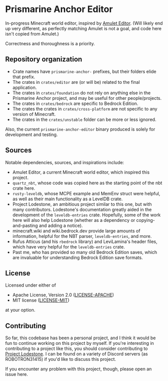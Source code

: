 # Prismarine Anchor Editor
In-progress Minecraft world editor, inspired by [Amulet Editor](https://www.amuletmc.com/).
(Will likely end up very different, as perfectly matching Amulet is not a goal, and code here isn't
copied from Amulet.)

Correctness and thoroughness is a priority.

## Repository organization

* Crate names have `prismarine-anchor-` prefixes, but their folders elide that prefix.
* The crates in `crates/editor` are (or will be) related to the final application.
* The crates in `crates/foundation` do not rely on anything else in the Prismarine Anchor project,
  and may be useful for other people/projects.
* The crates in `crates/bedrock` are specific to Bedrock Edition.
* The crates the crates in `crates/cross-platform` are not specific to any version of Minecraft.
* The crates in the `crates/unstable` folder can be more or less ignored.

Also, the current `prismarine-anchor-editor` binary produced is solely for development
and testing.

## Sources

Notable dependencies, sources, and inspirations include:
* Amulet Editor, a current Minecraft world editor, which inspired this project.
* `quartz_nbt`, whose code was copied here as the starting point of the nbt crate here.
* `rusty-leveldb`, whose MCPE example and MemEnv struct were helpful, as well as their
  main functionality as a LevelDB crate.
* Project Lodestone, an ambitious project similar to this one, but with many contributors.
  Lodestone's documentation greatly aided in the development of the `leveldb-entries` crate.
  Hopefully, some of the work here will also help Lodestone (whether as a dependency or
  copying-and-pasting and adding a notice).
* minecraft.wiki and wiki.bedrock.dev provide large amounts of information, helpful for the NBT
  parser, `leveldb-entries`, and more.
* Rufus Atticus (and his `rbedrock` library) and LeviLamina's header files, which have very
  helpful for the `leveldb-entries` crate.
* Past me, who has provided so many old Bedrock Edition saves, which are invaluable for
  understanding Bedrock Edition save formats.

## License

Licensed under either of

 * Apache License, Version 2.0 ([LICENSE-APACHE](LICENSE-APACHE))
 * MIT license ([LICENSE-MIT](LICENSE-MIT))

at your option.

## Contributing

So far, this codebase has been a personal project, and I think it would be fun to continue
working on this project by myself. If you're interesting in contributing to a project like this,
you should consider contributing to [Project Lodestone](https://github.com/Team-Lodestone).
I can be found on a variety of Discord servers (as ROBOTRON31415) if you'd like to discuss
this project.

If you encounter any problem with this project, though, please open an issue here.
